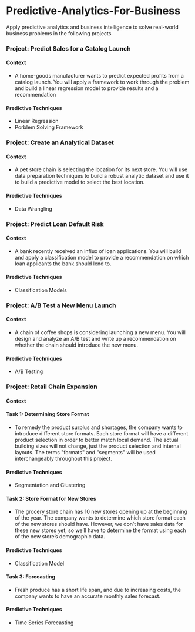 # Predictive-Analytics-For-Business
Apply predictive analytics and business intelligence to solve real-world business problems in the following projects

### Project: Predict Sales for a Catalog Launch
#### Context
* A home-goods manufacturer wants to predict expected profits from a catalog launch. You will apply a
framework to work through the problem and build a linear regression model to provide results and a
recommendation
#### Predictive Techniques
* Linear Regression
* Porblem Solving Framework

### Project: Create an Analytical Dataset
#### Context
* A pet store chain is selecting the location for its next store. You will use data preparation techniques to build
a robust analytic dataset and use it to build a predictive model to select the best location.
#### Predictive Techniques
* Data Wrangling

### Project: Predict Loan Default Risk
#### Context
* A bank recently received an influx of loan applications. You will build and apply a classification model to
provide a recommendation on which loan applicants the bank should lend to.
#### Predictive Techniques
* Classification Models

### Project: A/B Test a New Menu Launch
#### Context
* A chain of coffee shops is considering launching a new menu. You will design and analyze an A/B test and
write up a recommendation on whether the chain should introduce the new menu.
#### Predictive Techniques
* A/B Testing

### Project: Retail Chain Expansion
#### Context
#### Task 1: Determining Store Format
* To remedy the product surplus and shortages, the company wants to introduce different store formats. Each store format will have a different product selection in order to better match local demand. The actual building sizes will not change, just the product selection and internal layouts. The terms "formats" and "segments" will be used interchangeably throughout this project. 
#### Predictive Techniques
* Segmentation and Clustering


#### Task 2: Store Format for New Stores
* The grocery store chain has 10 new stores opening up at the beginning of the year. The company wants to determine which store format each of the new stores should have. However, we don’t have sales data for these new stores yet, so we’ll have to determine the format using each of the new store’s demographic data.
#### Predictive Techniques
* Classification Model


#### Task 3: Forecasting
* Fresh produce has a short life span, and due to increasing costs, the company wants to have an accurate monthly sales forecast.
#### Predictive Techniques
* Time Series Forecasting
